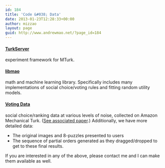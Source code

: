 ```yaml
---
id: 184
title: 'Code &#038; Data'
date: 2013-01-23T12:28:33+00:00
author: mizzao
layout: page
guid: http://www.andrewmao.net/?page_id=184
---
```

#### <a href="https://github.com/HarvardEconCS/turkserver-meteor" target="_blank">TurkServer</a>

experiment framework for MTurk.

#### <a href="https://github.com/mizzao/libmao/" target="_blank">libmao</a>

math and machine learning library. Specifically includes many implementations of social choice/voting rules and fitting random utility models.

#### [Voting Data](https://dl.dropboxusercontent.com/u/13229094/papers/voting-results.tar.gz)

social choice/ranking data at various levels of noise, collected on Amazon Mechanical Turk. ([See associated paper](http://www.andrewmao.net/research "Papers").) Additionally, we have more detailed data:

  * <span style="line-height: 14px;">The original images and 8-puzzles presented to users</span>
  * The sequence of partial orders generated as they dragged/dropped to get to these final results.

If you are interested in any of the above, please contact me and I can make them available as well.